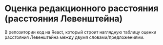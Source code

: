 # Оценка редакционного расстояния (расстояния Левенштейна)

В репозитории код на React, который строит наглядную таблицу оценки расстояния Левенштейна между двумя словами/предложениями.
